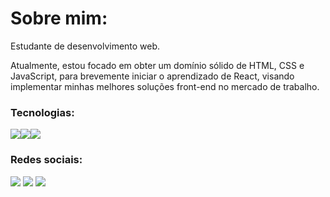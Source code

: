 # Sobre mim:

Estudante de desenvolvimento web.

Atualmente, estou focado em obter um domínio sólido de HTML, CSS e JavaScript, para brevemente iniciar o aprendizado de React, visando implementar minhas melhores soluções front-end no mercado de trabalho. 

### Tecnologias:
<img src='https://github.com/JD-Rodrigues/Estudos-web-dev/blob/0a6786428b0fff40d09cf9c075d935ef29634799/images/html-5%20(1).png'><img src='https://github.com/JD-Rodrigues/Estudos-web-dev/blob/0a6786428b0fff40d09cf9c075d935ef29634799/images/css-3%20(1).png'><img src="https://github.com/JD-Rodrigues/Estudos-web-dev/blob/0a6786428b0fff40d09cf9c075d935ef29634799/images/js%20(1).png"> 

### Redes sociais:
<a href="https://www.linkedin.com/in/j-dev/"><img src="https://img.shields.io/badge/LinkedIn-0077B5?style=for-the-badge&logo=linkedin&logoColor=white"></a> <a href="https://twitter.com/JDev_Oficial"><img src="https://img.shields.io/badge/Twitter-1DA1F2?style=for-the-badge&logo=twitter&logoColor=white"></a> <a href="https://www.instagram.com/jdev_oficial/"><img src="https://img.shields.io/badge/Instagram-E4405F?style=for-the-badge&logo=instagram&logoColor=white"></a>
